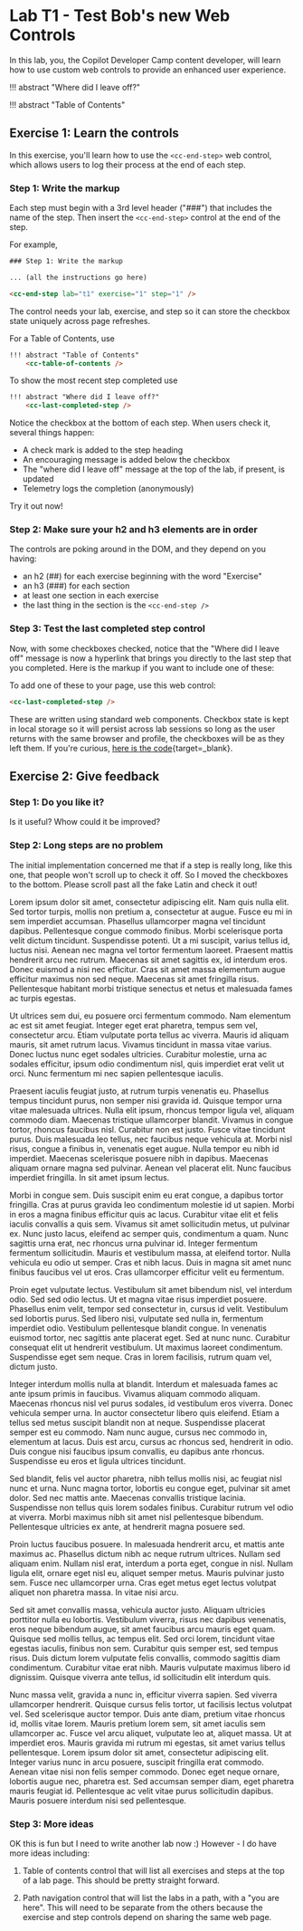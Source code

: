 # Lab T1 - Test Bob's new Web Controls

In this lab, you, the Copilot Developer Camp content developer, will learn how to use custom web controls to provide an enhanced user experience.

!!! abstract "Where did I leave off?"
    <cc-last-completed-step />

!!! abstract "Table of Contents"
    <cc-table-of-contents />

## Exercise 1: Learn the controls

In this exercise, you'll learn how to use the `<cc-end-step>` web control, which allows users to log their process at the end of each step.

### Step 1: Write the markup

Each step must begin with a 3rd level header ("###") that includes the name of the step.
Then insert the `<cc-end-step>` control at the end of the step.

For example,

~~~html
### Step 1: Write the markup

... (all the instructions go here)

<cc-end-step lab="t1" exercise="1" step="1" />
~~~

The control needs your lab, exercise, and step so it can store the checkbox state uniquely across page refreshes.

For a Table of Contents, use
~~~html
!!! abstract "Table of Contents"
    <cc-table-of-contents />
~~~

To show the most recent step completed use
~~~html
!!! abstract "Where did I leave off?"
    <cc-last-completed-step />
~~~

Notice the checkbox at the bottom of each step. When users check it, several things happen:

* A check mark is added to the step heading
* An encouraging message is added below the checkbox
* The "where did I leave off" message at the top of the lab, if present, is updated
* Telemetry logs the completion (anonymously)

Try it out now!

<cc-end-step lab="t1" exercise="1" step="1" />

### Step 2: Make sure your h2 and h3 elements are in order

The controls are poking around in the DOM, and they depend on you having:

 - an h2 (##) for each exercise beginning with the word "Exercise"
 - an h3 (###) for each section 
 - at least one section in each exercise
 - the last thing in the section is the `<cc-end-step />`

<cc-end-step lab="t1" exercise="1" step="2" />

### Step 3: Test the last completed step control

Now, with some checkboxes checked, notice that the "Where did I leave off" message is now a hyperlink that brings you directly to the last step that you completed. Here is the markup if you want to include one of these:

To add one of these to your page, use this web control:
~~~html
<cc-last-completed-step />
~~~

These are written using standard web components. Checkbox state is kept in local storage so it will persist across lab sessions so long as the user returns with the same browser and profile, the checkboxes will be as they left them. If you're curious, [here is the code](https://github.com/microsoft/copilot-camp/blob/main/docs/javascripts/cc-lab-step.js){target=_blank}.

<cc-end-step lab="t1" exercise="1" step="3" />

## Exercise 2: Give feedback

### Step 1: Do you like it?

Is it useful? Whow could it be improved?

<cc-end-step lab="t1" exercise="2" step="1" />

### Step 2: Long steps are no problem

The initial implementation concerned me that if a step is really long, like this one, that people won't scroll up to check it off. So I moved the checkboxes to the bottom.
Please scroll past all the fake Latin and check it out!

Lorem ipsum dolor sit amet, consectetur adipiscing elit. Nam quis nulla elit. Sed tortor turpis, mollis non pretium a, consectetur at augue. Fusce eu mi in sem imperdiet accumsan. Phasellus ullamcorper magna vel tincidunt dapibus. Pellentesque congue commodo finibus. Morbi scelerisque porta velit dictum tincidunt. Suspendisse potenti. Ut a mi suscipit, varius tellus id, luctus nisi. Aenean nec magna vel tortor fermentum laoreet. Praesent mattis hendrerit arcu nec rutrum. Maecenas sit amet sagittis ex, id interdum eros. Donec euismod a nisi nec efficitur. Cras sit amet massa elementum augue efficitur maximus non sed neque. Maecenas sit amet fringilla risus. Pellentesque habitant morbi tristique senectus et netus et malesuada fames ac turpis egestas.

Ut ultrices sem dui, eu posuere orci fermentum commodo. Nam elementum ac est sit amet feugiat. Integer eget erat pharetra, tempus sem vel, consectetur arcu. Etiam vulputate porta tellus ac viverra. Mauris id aliquam mauris, sit amet rutrum lacus. Vivamus tincidunt in massa vitae varius. Donec luctus nunc eget sodales ultricies. Curabitur molestie, urna ac sodales efficitur, ipsum odio condimentum nisl, quis imperdiet erat velit ut orci. Nunc fermentum mi nec sapien pellentesque iaculis.

Praesent iaculis feugiat justo, at rutrum turpis venenatis eu. Phasellus tempus tincidunt purus, non semper nisi gravida id. Quisque tempor urna vitae malesuada ultrices. Nulla elit ipsum, rhoncus tempor ligula vel, aliquam commodo diam. Maecenas tristique ullamcorper blandit. Vivamus in congue tortor, rhoncus faucibus nisl. Curabitur non est justo. Fusce vitae tincidunt purus. Duis malesuada leo tellus, nec faucibus neque vehicula at. Morbi nisl risus, congue a finibus in, venenatis eget augue. Nulla tempor eu nibh id imperdiet. Maecenas scelerisque posuere nibh in dapibus. Maecenas aliquam ornare magna sed pulvinar. Aenean vel placerat elit. Nunc faucibus imperdiet fringilla. In sit amet ipsum lectus.

Morbi in congue sem. Duis suscipit enim eu erat congue, a dapibus tortor fringilla. Cras at purus gravida leo condimentum molestie id ut sapien. Morbi in eros a magna finibus efficitur quis ac lacus. Curabitur vitae elit et felis iaculis convallis a quis sem. Vivamus sit amet sollicitudin metus, ut pulvinar ex. Nunc justo lacus, eleifend ac semper quis, condimentum a quam. Nunc sagittis urna erat, nec rhoncus urna pulvinar id. Integer fermentum fermentum sollicitudin. Mauris et vestibulum massa, at eleifend tortor. Nulla vehicula eu odio ut semper. Cras et nibh lacus. Duis in magna sit amet nunc finibus faucibus vel ut eros. Cras ullamcorper efficitur velit eu fermentum.

Proin eget vulputate lectus. Vestibulum sit amet bibendum nisl, vel interdum odio. Sed sed odio lectus. Ut et magna vitae risus imperdiet posuere. Phasellus enim velit, tempor sed consectetur in, cursus id velit. Vestibulum sed lobortis purus. Sed libero nisi, vulputate sed nulla in, fermentum imperdiet odio. Vestibulum pellentesque blandit congue. In venenatis euismod tortor, nec sagittis ante placerat eget. Sed at nunc nunc. Curabitur consequat elit ut hendrerit vestibulum. Ut maximus laoreet condimentum. Suspendisse eget sem neque. Cras in lorem facilisis, rutrum quam vel, dictum justo.

Integer interdum mollis nulla at blandit. Interdum et malesuada fames ac ante ipsum primis in faucibus. Vivamus aliquam commodo aliquam. Maecenas rhoncus nisl vel purus sodales, id vestibulum eros viverra. Donec vehicula semper urna. In auctor consectetur libero quis eleifend. Etiam a tellus sed metus suscipit blandit non at neque. Suspendisse placerat semper est eu commodo. Nam nunc augue, cursus nec commodo in, elementum at lacus. Duis est arcu, cursus ac rhoncus sed, hendrerit in odio. Duis congue nisi faucibus ipsum convallis, eu dapibus ante rhoncus. Suspendisse eu eros et ligula ultrices tincidunt.

Sed blandit, felis vel auctor pharetra, nibh tellus mollis nisi, ac feugiat nisl nunc et urna. Nunc magna tortor, lobortis eu congue eget, pulvinar sit amet dolor. Sed nec mattis ante. Maecenas convallis tristique lacinia. Suspendisse non tellus quis lorem sodales finibus. Curabitur rutrum vel odio at viverra. Morbi maximus nibh sit amet nisl pellentesque bibendum. Pellentesque ultricies ex ante, at hendrerit magna posuere sed.

Proin luctus faucibus posuere. In malesuada hendrerit arcu, et mattis ante maximus ac. Phasellus dictum nibh ac neque rutrum ultrices. Nullam sed aliquam enim. Nullam nisl erat, interdum a porta eget, congue in nisl. Nullam ligula elit, ornare eget nisl eu, aliquet semper metus. Mauris pulvinar justo sem. Fusce nec ullamcorper urna. Cras eget metus eget lectus volutpat aliquet non pharetra massa. In vitae nisi arcu.

Sed sit amet convallis massa, vehicula auctor justo. Aliquam ultricies porttitor nulla eu lobortis. Vestibulum viverra, risus nec dapibus venenatis, eros neque bibendum augue, sit amet faucibus arcu mauris eget quam. Quisque sed mollis tellus, ac tempus elit. Sed orci lorem, tincidunt vitae egestas iaculis, finibus non sem. Curabitur quis semper est, sed tempus risus. Duis dictum lorem vulputate felis convallis, commodo sagittis diam condimentum. Curabitur vitae erat nibh. Mauris vulputate maximus libero id dignissim. Quisque viverra ante tellus, id sollicitudin elit interdum quis.

Nunc massa velit, gravida a nunc in, efficitur viverra sapien. Sed viverra ullamcorper hendrerit. Quisque cursus felis tortor, ut facilisis lectus volutpat vel. Sed scelerisque auctor tempor. Duis ante diam, pretium vitae rhoncus id, mollis vitae lorem. Mauris pretium lorem sem, sit amet iaculis sem ullamcorper ac. Fusce vel arcu aliquet, vulputate leo at, aliquet massa. Ut at imperdiet eros. Mauris gravida mi rutrum mi egestas, sit amet varius tellus pellentesque. Lorem ipsum dolor sit amet, consectetur adipiscing elit. Integer varius nunc in arcu posuere, suscipit fringilla erat commodo. Aenean vitae nisi non felis semper commodo. Donec eget neque ornare, lobortis augue nec, pharetra est. Sed accumsan semper diam, eget pharetra mauris feugiat id. Pellentesque ac velit vitae purus sollicitudin dapibus. Mauris posuere interdum nisi sed pellentesque.

<cc-end-step lab="t1" exercise="2" step="2" />

### Step 3: More ideas

OK this is fun but I need to write another lab now :)
However - I do have more ideas including:

1. Table of contents control that will list all exercises and steps at the top of a lab page. This should be pretty straight forward.

2. Path navigation control that will list the labs in a path, with a "you are here". This will need to be separate from the others because the exercise and step controls depend on sharing the same web page.

<cc-end-step lab="t1" exercise="2" step="3" />

